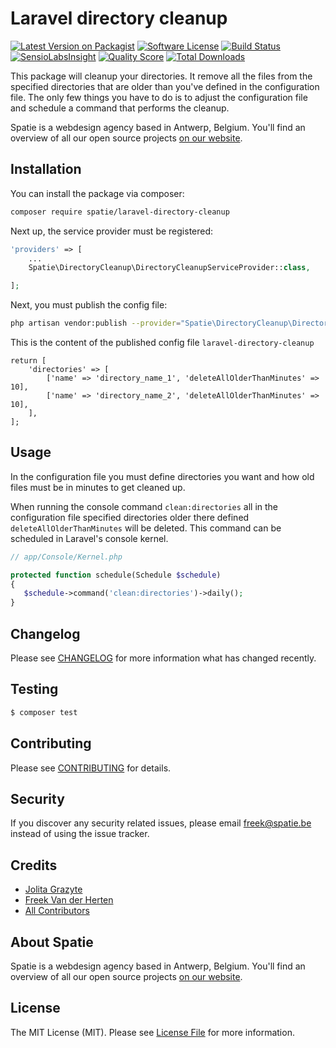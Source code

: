 # Laravel directory cleanup

[![Latest Version on Packagist](https://img.shields.io/packagist/v/spatie/laravel-directory-cleanup.svg?style=flat-square)](https://packagist.org/packages/spatie/laravel-directory-cleanup)
[![Software License](https://img.shields.io/badge/license-MIT-brightgreen.svg?style=flat-square)](LICENSE.md)
[![Build Status](https://img.shields.io/travis/spatie/laravel-directory-cleanup/master.svg?style=flat-square)](https://travis-ci.org/spatie/laravel-directory-cleanup)
[![SensioLabsInsight](https://img.shields.io/sensiolabs/i/22e41e1f-1f6b-4c90-9727-d20851a41ad9.svg?style=flat-square)](https://insight.sensiolabs.com/projects/22e41e1f-1f6b-4c90-9727-d20851a41ad9)
[![Quality Score](https://img.shields.io/scrutinizer/g/spatie/laravel-directory-cleanup.svg?style=flat-square)](https://scrutinizer-ci.com/g/spatie/laravel-directory-cleanup)
[![Total Downloads](https://img.shields.io/packagist/dt/spatie/laravel-directory-cleanup.svg?style=flat-square)](https://packagist.org/packages/spatie/laravel-directory-cleanup)

This package will cleanup your directories. It remove all the files from the specified directories that are older than you've defined in the configuration file. 
The only few things you have to do is to adjust the configuration file and schedule a command that performs the cleanup.

Spatie is a webdesign agency based in Antwerp, Belgium. You'll find an overview of all our open source projects [on our website](https://spatie.be/opensource).

## Installation

You can install the package via composer:

``` bash
composer require spatie/laravel-directory-cleanup
```

Next up, the service provider must be registered:

```php
'providers' => [
    ...
    Spatie\DirectoryCleanup\DirectoryCleanupServiceProvider::class,

];
```
Next, you must publish the config file:

```bash
php artisan vendor:publish --provider="Spatie\DirectoryCleanup\DirectoryCleanupServiceProvider"
```
This is the content of the published config file `laravel-directory-cleanup`
```
return [
    'directories' => [
        ['name' => 'directory_name_1', 'deleteAllOlderThanMinutes' => 10],
        ['name' => 'directory_name_2', 'deleteAllOlderThanMinutes' => 10],
    ],
];

```

## Usage

In the configuration file you must define directories you want and how old files must be in minutes to get cleaned up.

When running the console command `clean:directories` all in the configuration file specified directories older there defined `deleteAllOlderThanMinutes` will be deleted.
This command can be scheduled in Laravel's console kernel.

```php
// app/Console/Kernel.php

protected function schedule(Schedule $schedule)
{
   $schedule->command('clean:directories')->daily();
}

```

## Changelog

Please see [CHANGELOG](CHANGELOG.md) for more information what has changed recently.

## Testing

``` bash
$ composer test
```

## Contributing

Please see [CONTRIBUTING](CONTRIBUTING.md) for details.

## Security

If you discover any security related issues, please email freek@spatie.be instead of using the issue tracker.

## Credits

- [Jolita Grazyte](https://github.com/JolitaGrazyte)
- [Freek Van der Herten](https://github.com/freekmurze)
- [All Contributors](../../contributors)

## About Spatie
Spatie is a webdesign agency based in Antwerp, Belgium. You'll find an overview of all our open source projects [on our website](https://spatie.be/opensource).

## License

The MIT License (MIT). Please see [License File](LICENSE.md) for more information.
